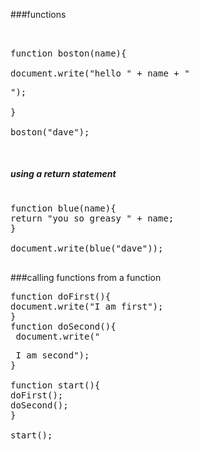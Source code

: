 ###functions

<pre> 

function boston(name){ 

document.write("hello " + name + "<p />");

}

boston("dave");

</pre>

##### using a return statement
<pre>

function blue(name){
return "you so greasy " + name;
}

document.write(blue("dave")); 

</pre>


###calling functions from a function

<pre>
function doFirst(){
document.write("I am first");
}
function doSecond(){
 document.write("<p /> I am second");
}

function start(){
doFirst();
doSecond();
}

start();
</pre>

